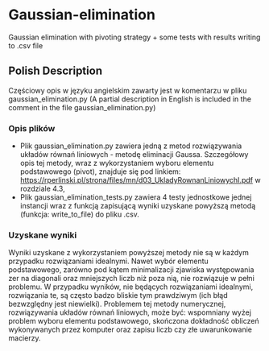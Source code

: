 # Gaussian-elimination
Gaussian elimination with pivoting strategy + some tests with results writing to .csv file 

## Polish Description
Częściowy opis w języku angielskim zawarty jest w komentarzu w pliku gaussian_elimination.py 
(A partial description in English is included in the comment in the file gaussian_elimination.py)

### Opis plików
- Plik gaussian_elimination.py zawiera jedną z metod rozwiązywania układów równań liniowych - metodę eliminacji Gaussa. Szczegółowy opis tej metody, wraz z wykorzystaniem wyboru elementu podstawowego (pivot), znajduje się pod linkiem: https://rperlinski.pl/strona/files/mn/d03_UkladyRownanLiniowychI.pdf w rozdziale 4.3,
- Plik gaussian_elimination_tests.py zawiera 4 testy jednostkowe jednej instancji wraz z funkcją zapisującą wyniki uzyskane powyższą metodą (funkcja: write_to_file) do pliku .csv. 
### Uzyskane wyniki

Wyniki uzyskane z wykorzystaniem powyższej metody nie są w każdym przypadku rozwiązaniami idealnymi. Nawet wybór elementu podstawowego, zarówno pod kątem minimalizacji zjawiska występowania zer na diagonali oraz mniejszych liczb niż poza nią, nie rozwiązuje w pełni problemu. W przypadku wyników, nie będących rozwiązaniami idealnymi, rozwiązania te, są często badzo bliskie tym prawdziwym (ich błąd bezwzględny jest niewielki). Problemem tej metody numerycznej, rozwiązywania układów równań liniowych, może być: wspomniany wyżej problem wyboru elementu podstawowego, skończona dokładność obliczeń wykonywanych przez komputer oraz zapisu liczb czy złe uwarunkowanie macierzy.




